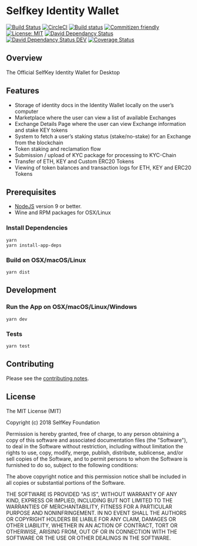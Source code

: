 # Selfkey Identity Wallet

[![Build Status](https://travis-ci.org/SelfKeyFoundation/Identity-Wallet.svg?branch=dev)](https://travis-ci.org/SelfKeyFoundation/Identity-Wallet) [![CircleCI](https://circleci.com/gh/SelfKeyFoundation/Identity-Wallet.svg?style=svg)](https://circleci.com/gh/SelfKeyFoundation/Identity-Wallet) [![Build status](https://ci.appveyor.com/api/projects/status/7g0lesr2456giitd?svg=true)](https://ci.appveyor.com/project/rodrigopavezi/identity-wallet)
 [![Commitizen friendly](https://img.shields.io/badge/commitizen-friendly-brightgreen.svg)](http://commitizen.github.io/cz-cli/) [![License: MIT](https://img.shields.io/badge/License-MIT-yellow.svg)](https://opensource.org/licenses/MIT) [![David Dependancy Status](https://david-dm.org/SelfKeyFoundation/Identity-Wallet.svg)](https://david-dm.org/SelfKeyFoundation/Identity-Wallet) [![David Dependancy Status DEV](https://david-dm.org/SelfKeyFoundation/Identity-Wallet/dev-status.svg)](https://david-dm.org/SelfKeyFoundation/Identity-Wallet?type=dev) [![Coverage Status](https://coveralls.io/repos/github/SelfKeyFoundation/Identity-Wallet/badge.svg)](https://coveralls.io/github/SelfKeyFoundation/Identity-Wallet)

## Overview

The Official SelfKey Identity Wallet for Desktop

## Features

* Storage of identity docs in the Identity Wallet locally on the user’s computer
* Marketplace where the user can view a list of available Exchanges
* Exchange Details Page where the user can view Exchange information and stake KEY tokens
* System to fetch a user’s staking status (stake/no-stake) for an Exchange from the blockchain
* Token staking and reclamation flow
* Submission / upload of KYC package for processing to KYC-Chain
* Transfer of ETH, KEY and Custom ERC20 Tokens
* Viewing of token balances and transaction logs for ETH, KEY and ERC20 Tokens

## Prerequisites

* [NodeJS](https://nodejs.org) version 9 or better.
* Wine and RPM packages for OSX/Linux

### Install Dependencies

    yarn
    yarn install-app-deps

### Build on OSX/macOS/Linux

    yarn dist

## Development

### Run the App on OSX/macOS/Linux/Windows

    yarn dev

### Tests

    yarn test

## Contributing

Please see the [contributing notes](CONTRIBUTING.md).

## License

The MIT License (MIT)

Copyright (c) 2018 SelfKey Foundation

Permission is hereby granted, free of charge, to any person obtaining a copy of this software and associated documentation files (the "Software"), to deal in the Software without restriction, including without limitation the rights to use, copy, modify, merge, publish, distribute, sublicense, and/or sell copies of the Software, and to permit persons to whom the Software is furnished to do so, subject to the following conditions:

The above copyright notice and this permission notice shall be included in all copies or substantial portions of the Software.

THE SOFTWARE IS PROVIDED "AS IS", WITHOUT WARRANTY OF ANY KIND, EXPRESS OR IMPLIED, INCLUDING BUT NOT LIMITED TO THE WARRANTIES OF MERCHANTABILITY, FITNESS FOR A PARTICULAR PURPOSE AND NONINFRINGEMENT. IN NO EVENT SHALL THE AUTHORS OR COPYRIGHT HOLDERS BE LIABLE FOR ANY CLAIM, DAMAGES OR OTHER LIABILITY, WHETHER IN AN ACTION OF CONTRACT, TORT OR OTHERWISE, ARISING FROM, OUT OF OR IN CONNECTION WITH THE SOFTWARE OR THE USE OR OTHER DEALINGS IN THE SOFTWARE.
